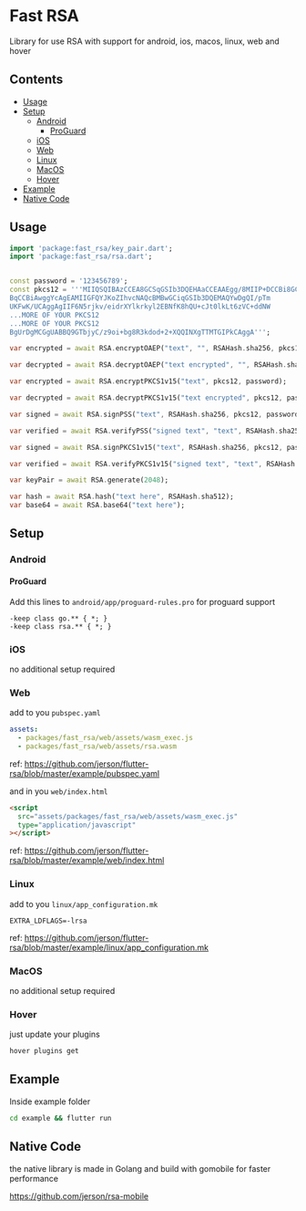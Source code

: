# Fast RSA

Library for use RSA with support for android, ios, macos, linux, web and hover

## Contents

- [Usage](#usage)
- [Setup](#setup)
  - [Android](#android)
    - [ProGuard](#proguard)
  - [iOS](#ios)
  - [Web](#web)
  - [Linux](#linux)
  - [MacOS](#macos)
  - [Hover](#hover)
- [Example](#example)
- [Native Code](#native-code)

## Usage

```dart
import 'package:fast_rsa/key_pair.dart';
import 'package:fast_rsa/rsa.dart';


const password = '123456789';
const pkcs12 = '''MIIQSQIBAzCCEA8GCSqGSIb3DQEHAaCCEAAEgg/8MIIP+DCCBi8GCSqGSIb3DQEH
BqCCBiAwggYcAgEAMIIGFQYJKoZIhvcNAQcBMBwGCiqGSIb3DQEMAQYwDgQI/pTm
UKFwK/UCAggAgIIF6N5rjkv/eidrXYlkrkyl2EBNfK8hQU+cJt0lkLt6zVC+ddNW
...MORE OF YOUR PKCS12
...MORE OF YOUR PKCS12
BgUrDgMCGgUABBQ9GTbjyC/z9oi+bg8R3kdod+2+XQQINXgTTMTGIPkCAggA''';

var encrypted = await RSA.encryptOAEP("text", "", RSAHash.sha256, pkcs12, password);

var decrypted = await RSA.decryptOAEP("text encrypted", "", RSAHash.sha256, pkcs12, password );

var encrypted = await RSA.encryptPKCS1v15("text", pkcs12, password);

var decrypted = await RSA.decryptPKCS1v15("text encrypted", pkcs12, password);

var signed = await RSA.signPSS("text", RSAHash.sha256, pkcs12, password);

var verified = await RSA.verifyPSS("signed text", "text", RSAHash.sha256, pkcs12, password);

var signed = await RSA.signPKCS1v15("text", RSAHash.sha256, pkcs12, password);

var verified = await RSA.verifyPKCS1v15("signed text", "text", RSAHash.sha256, pkcs12, password);

var keyPair = await RSA.generate(2048);

var hash = await RSA.hash("text here", RSAHash.sha512);
var base64 = await RSA.base64("text here");

```

## Setup

### Android

#### ProGuard

Add this lines to `android/app/proguard-rules.pro` for proguard support

```proguard
-keep class go.** { *; }
-keep class rsa.** { *; }
```

### iOS

no additional setup required

### Web

add to you `pubspec.yaml`

```yaml
assets:
  - packages/fast_rsa/web/assets/wasm_exec.js
  - packages/fast_rsa/web/assets/rsa.wasm
```

ref: https://github.com/jerson/flutter-rsa/blob/master/example/pubspec.yaml

and in you `web/index.html`

```html
<script
  src="assets/packages/fast_rsa/web/assets/wasm_exec.js"
  type="application/javascript"
></script>
```

ref: https://github.com/jerson/flutter-rsa/blob/master/example/web/index.html

### Linux

add to you `linux/app_configuration.mk`

```make
EXTRA_LDFLAGS=-lrsa
```

ref: https://github.com/jerson/flutter-rsa/blob/master/example/linux/app_configuration.mk

### MacOS

no additional setup required

### Hover

just update your plugins

```bash
hover plugins get
```

## Example

Inside example folder

```bash
cd example && flutter run
```

## Native Code

the native library is made in Golang and build with gomobile for faster performance

https://github.com/jerson/rsa-mobile
